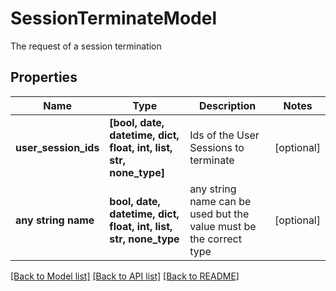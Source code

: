 # SessionTerminateModel

The request of a session termination

## Properties
Name | Type | Description | Notes
------------ | ------------- | ------------- | -------------
**user_session_ids** | **[bool, date, datetime, dict, float, int, list, str, none_type]** | Ids of the User Sessions to terminate | [optional] 
**any string name** | **bool, date, datetime, dict, float, int, list, str, none_type** | any string name can be used but the value must be the correct type | [optional]

[[Back to Model list]](../README.md#documentation-for-models) [[Back to API list]](../README.md#documentation-for-api-endpoints) [[Back to README]](../README.md)


